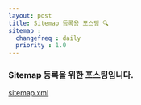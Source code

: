 ```yaml
---
layout: post
title: Sitemap 등록용 포스팅 🔍
sitemap :
  changefreq : daily
  priority : 1.0
---
```


### Sitemap 등록을 위한 포스팅입니다.

[sitemap.xml](/sitemap.xml) 